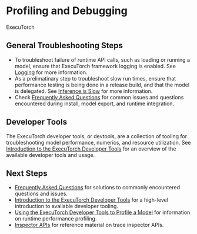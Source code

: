 # Profiling and Debugging

ExecuTorch 

## General Troubleshooting Steps

- To troubleshoot failure of runtime API calls, such as loading or running a model, ensure that ExecuTorch framework logging is enabled. See [Logging](using-executorch-runtime-integration.md#logging) for more information.
- As a prelimatinary step to troubleshoot slow run times, ensure that performance testing is being done in a release build, and that the model is delegated. See [Inference is Slow](using-executorch-faqs.md#inference-is-slow--performance-troubleshooting) for more information.
- Check [Frequently Asked Questions](using-executorch-faqs.md) for common issues and questions encountered during install, model export, and runtime integration.

## Developer Tools

The ExecuTorch developer tools, or devtools, are a collection of tooling for troubleshooting model performance, numerics, and resource utilization. See [Introduction to the ExecuTorch Developer Tools](devtools-overview.md) for an overview of the available developer tools and usage.

## Next Steps

- [Frequently Asked Questions](using-executorch-faqs.md) for solutions to commonly encountered questions and issues.
- [Introduction to the ExecuTorch Developer Tools](runtime-profiling.md) for a high-level introduction to available developer tooling.
- [Using the ExecuTorch Developer Tools to Profile a Model](tutorials/devtools-integration-tutorial.md) for information on runtime performance profiling.
- [Inspector APIs](runtime-profiling.md) for reference material on trace inspector APIs.